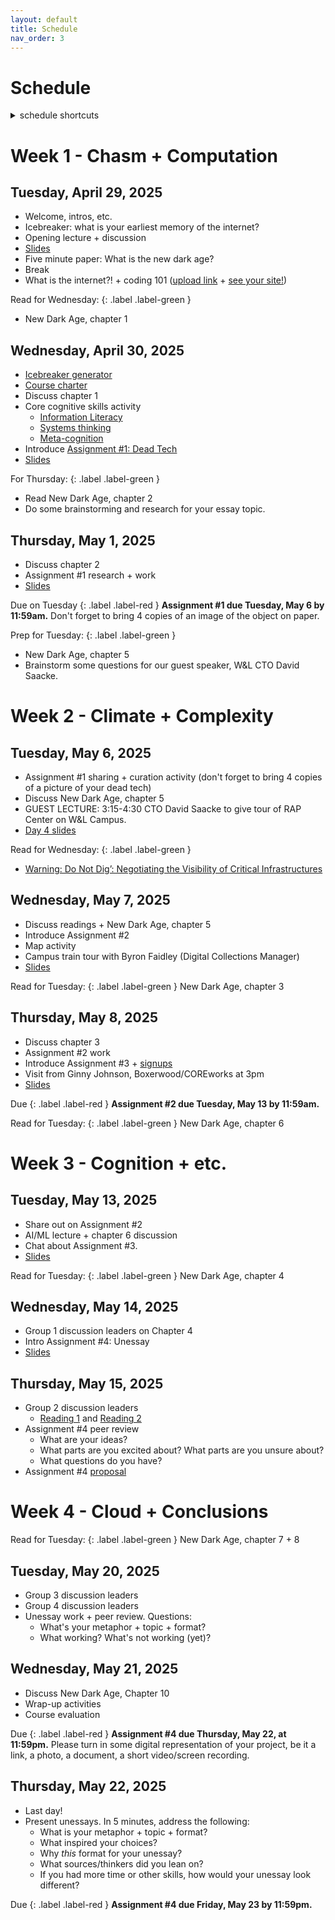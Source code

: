 ```yaml
---
layout: default
title: Schedule
nav_order: 3
---
```


# Schedule 

<details  markdown="block">
  <summary>
    schedule shortcuts
  </summary>
1. TOC
{:toc}
</details>


# Week 1 - Chasm + Computation

## Tuesday, April 29, 2025

* Welcome, intros, etc.
* Icebreaker: what is your earliest memory of the internet?
* Opening lecture + discussion
* [Slides](https://docs.google.com/presentation/d/1J_K-ssNfrsmNeFlQrAGwWrr4GaBy-hgtPFi6pYpxZIs/edit?usp=sharing)
* Five minute paper: What is the new dark age? 
* Break 
* What is the internet?! + coding 101 ([upload link](https://wlu.app.box.com/f/096d822840794c3aafd4521c7550d622) + [see your site!](https://mackenziekbrooks.info/dci271/))

Read for Wednesday:
{: .label .label-green }
* New Dark Age, chapter 1

## Wednesday, April 30, 2025

* [Icebreaker generator](https://mackenziekbrooks.github.io/icebreaker-generator/)
* [Course charter](https://wlu.box.com/s/7acleverb51qev3nw02sa0r1dlfh69ns)
* Discuss chapter 1
* Core cognitive skills activity
  * [Information Literacy](https://www.ala.org/acrl/standards/ilframework)
  * [Systems thinking](https://thesystemsthinker.com/wp-content/uploads/2016/03/Introduction-to-Systems-Thinking-IMS013Epk.pdf)
  * [Meta-cognition](https://www.cambridge.org/core/services/aop-cambridge-core/content/view/B670B062FF21016A7CFEB4EACB81D72C)
* Introduce [Assignment #1: Dead Tech](../../assignments/#assignment-1-dead-tech)
* [Slides](https://docs.google.com/presentation/d/1YboSw6w8kFNjRQSH8oaSgDfQ2v13ivFRVQJMczpUqIM/edit?usp=sharing)

For Thursday:
{: .label .label-green }

* Read New Dark Age, chapter 2
* Do some brainstorming and research for your essay topic. 


## Thursday, May 1, 2025

* Discuss chapter 2
* Assignment #1 research + work
* [Slides](https://docs.google.com/presentation/d/1npJ4cMfmcPvPyiPgfbvcWGiIlGaEiDDWcy7GRfRbrCA/edit?usp=sharing)

Due on Tuesday
{: .label .label-red } 
**Assignment #1 due Tuesday, May 6 by 11:59am.** Don't forget to bring 4 copies of an image of the object on paper. 

Prep for Tuesday:
{: .label .label-green }
* New Dark Age, chapter 5
* Brainstorm some questions for our guest speaker, W&L CTO David Saacke.

# Week 2 - Climate + Complexity

## Tuesday, May 6, 2025
* Assignment #1 sharing + curation activity (don't forget to bring 4 copies of a picture of your dead tech)
* Discuss New Dark Age, chapter 5
* GUEST LECTURE: 3:15-4:30 CTO David Saacke to give tour of RAP Center on W&L Campus. 
* [Day 4 slides](https://docs.google.com/presentation/d/1c4-4-vjHlpr_MHFxV_CEnhJFWypiUDzqiw3RjkONWX8/edit?usp=sharing)

Read for Wednesday:
{: .label .label-green }
* [Warning: Do Not Dig’: Negotiating the Visibility of Critical Infrastructures](https://journals.sagepub.com/doi/10.1177/1470412911430465)

## Wednesday, May 7, 2025

* Discuss readings + New Dark Age, chapter 5
* Introduce Assignment #2
* Map activity 
* Campus train tour with Byron Faidley (Digital Collections Manager) 
* [Slides](https://docs.google.com/presentation/d/1pUwOpmC3oVxPaF1R7so_fP_4OUp3C3mr2iUA4OzEKE4/edit?usp=sharing) 

Read for Tuesday:
{: .label .label-green }
New Dark Age, chapter 3

## Thursday, May 8, 2025

* Discuss chapter 3
* Assignment #2 work 
* Introduce Assignment #3 + [signups](https://docs.google.com/forms/d/e/1FAIpQLSfX-NuDlISKLIy5lkLl_xNMP4t_d1JQvi0sUgvB7lJFkuYCKg/viewform)
* Visit from Ginny Johnson, Boxerwood/COREworks at 3pm
* [Slides](https://docs.google.com/presentation/d/1teDxzmbiDWlRNvPeoOThA4DfUm07PVWJi-yluNiVr0g/edit?usp=sharing)

Due
{: .label .label-red } 
**Assignment #2 due Tuesday, May 13 by 11:59am.**

Read for Tuesday:
{: .label .label-green }
New Dark Age, chapter 6

# Week 3 - Cognition + etc.

## Tuesday, May 13, 2025

* Share out on Assignment #2
* AI/ML lecture + chapter 6 discussion
* Chat about Assignment #3.
* [Slides](https://docs.google.com/presentation/d/1OGcV_tRPPvX-riJBmReql445Sw1PDUvjmBj-DMTPzBk/edit?usp=sharing) 

Read for Tuesday:
{: .label .label-green }
New Dark Age, chapter 4

## Wednesday, May 14, 2025

* Group 1 discussion leaders on Chapter 4
* Intro Assignment #4: Unessay
* [Slides](https://docs.google.com/presentation/d/1dC1tl9TbGeFYPx04Pj56wf8MFj_9a1fU7JrXYchh0Ug/edit?usp=sharing)

## Thursday, May 15, 2025

* Group 2 discussion leaders
  * [Reading 1](https://www.vox.com/recode/22412232/youtube-kids-autoplay) and [Reading 2](https://www.scientificamerican.com/article/information-overload-helps-fake-news-spread-and-social-media-knows-it/)
* Assignment #4 peer review
  * What are your ideas? 
  * What parts are you excited about? What parts are you unsure about?
  * What questions do you have?
* Assignment #4 [proposal](https://docs.google.com/forms/d/e/1FAIpQLScwQJbSohnwrqaq5Iq_yVH21IgN9FIPkkT6SUg1spc718UKYQ/viewform?usp=dialog) 


# Week 4 - Cloud + Conclusions

Read for Tuesday:
{: .label .label-green }
New Dark Age, chapter 7 + 8

## Tuesday, May 20, 2025

* Group 3 discussion leaders
* Group 4 discussion leaders
* Unessay work + peer review. Questions:
  * What's your metaphor + topic + format?
  * What working? What's not working (yet)? 

## Wednesday, May 21, 2025

* Discuss New Dark Age, Chapter 10 
* Wrap-up activities 
* Course evaluation

Due
{: .label .label-red } 
**Assignment #4 due Thursday, May 22, at 11:59pm.**
Please turn in some digital representation of your project, be it a link, a photo, a document, a short video/screen recording.

## Thursday, May 22, 2025

* Last day!
* Present unessays. In 5 minutes, address the following:
  * What is your metaphor + topic + format? 
  * What inspired your choices?
  * Why *this* format for your unessay? 
  * What sources/thinkers did you lean on?
  * If you had more time or other skills, how would your unessay look different? 

Due
{: .label .label-red } 
**Assignment #4 due Friday, May 23 by 11:59pm.**





